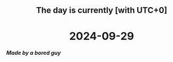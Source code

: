 <h2 align=center>The day is currently [with UTC+0]</h2>
<h1 align=center><!--TIME BEGIN-->2024-09-29<!--TIME END--></h1>
<h5>Made by a bored guy</h5>
